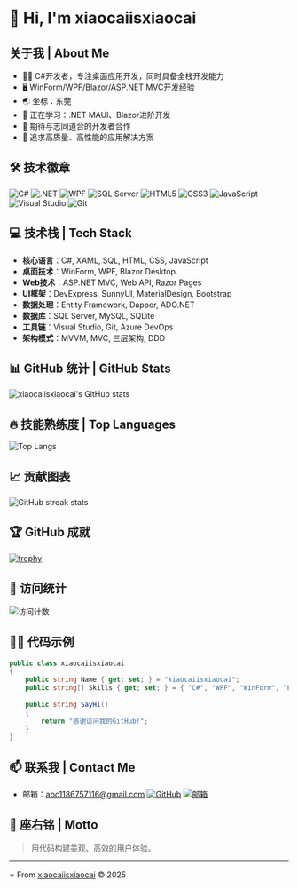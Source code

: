 # 👋 Hi, I'm xiaocaiisxiaocai

## 关于我 | About Me

- 🧑‍💻 C#开发者，专注桌面应用开发，同时具备全栈开发能力
- 🖥️ WinForm/WPF/Blazor/ASP.NET MVC开发经验
- 🌏 坐标：东莞
- 🌱 正在学习：.NET MAUI、Blazor进阶开发
- 👯 期待与志同道合的开发者合作
- 🚀 追求高质量、高性能的应用解决方案

## 🛠️ 技术徽章

![C#](https://img.shields.io/badge/C%23-239120?style=for-the-badge&logo=c-sharp&logoColor=white)
![.NET](https://img.shields.io/badge/.NET-5C2D91?style=for-the-badge&logo=.net&logoColor=white)
![WPF](https://img.shields.io/badge/WPF-0078D7?style=for-the-badge&logo=windows&logoColor=white)
![SQL Server](https://img.shields.io/badge/SQL_Server-CC2927?style=for-the-badge&logo=microsoft-sql-server&logoColor=white)
![HTML5](https://img.shields.io/badge/HTML5-E34F26?style=for-the-badge&logo=html5&logoColor=white)
![CSS3](https://img.shields.io/badge/CSS3-1572B6?style=for-the-badge&logo=css3&logoColor=white)
![JavaScript](https://img.shields.io/badge/JavaScript-F7DF1E?style=for-the-badge&logo=javascript&logoColor=black)
![Visual Studio](https://img.shields.io/badge/Visual_Studio-5C2D91?style=for-the-badge&logo=visual-studio&logoColor=white)
![Git](https://img.shields.io/badge/Git-F05032?style=for-the-badge&logo=git&logoColor=white)

## 💻 技术栈 | Tech Stack

- **核心语言**：C#, XAML, SQL, HTML, CSS, JavaScript
- **桌面技术**：WinForm, WPF, Blazor Desktop
- **Web技术**：ASP.NET MVC, Web API, Razor Pages
- **UI框架**：DevExpress, SunnyUI, MaterialDesign, Bootstrap
- **数据处理**：Entity Framework, Dapper, ADO.NET
- **数据库**：SQL Server, MySQL, SQLite
- **工具链**：Visual Studio, Git, Azure DevOps
- **架构模式**：MVVM, MVC, 三层架构, DDD

## 📊 GitHub 统计 | GitHub Stats

![xiaocaiisxiaocai's GitHub stats](https://github-readme-stats.vercel.app/api?username=xiaocaiisxiaocai&show_icons=true&theme=radical)

## 🔥 技能熟练度 | Top Languages

![Top Langs](https://github-readme-stats.vercel.app/api/top-langs/?username=xiaocaiisxiaocai&layout=compact&theme=radical)

## 📈 贡献图表

![GitHub streak stats](https://github-readme-streak-stats.herokuapp.com/?user=xiaocaiisxiaocai&theme=radical)

## 🏆 GitHub 成就

[![trophy](https://github-profile-trophy.vercel.app/?username=xiaocaiisxiaocai&theme=onedark)](https://github.com/ryo-ma/github-profile-trophy)

## 👀 访问统计
![访问计数](https://profile-counter.glitch.me/xiaocaiisxiaocai/count.svg)

## 👨‍💻 代码示例

```csharp
public class xiaocaiisxiaocai
{
    public string Name { get; set; } = "xiaocaiisxiaocai";
    public string[] Skills { get; set; } = { "C#", "WPF", "WinForm", "Blazor" };
    
    public string SayHi()
    {
        return "感谢访问我的GitHub!";
    }
}
```

## 📫 联系我 | Contact Me

- 邮箱：abc1186757116@gmail.com
[![GitHub](https://img.shields.io/badge/GitHub-100000?style=for-the-badge&logo=github&logoColor=white)](https://github.com/xiaocaiisxiaocai)
[![邮箱](https://img.shields.io/badge/Gmail-D14836?style=for-the-badge&logo=gmail&logoColor=white)](mailto:abc1186757116@gmail.com)

## 📌 座右铭 | Motto

> 用代码构建美观、高效的用户体验。

---
⭐️ From [xiaocaiisxiaocai](https://github.com/xiaocaiisxiaocai) © 2025

